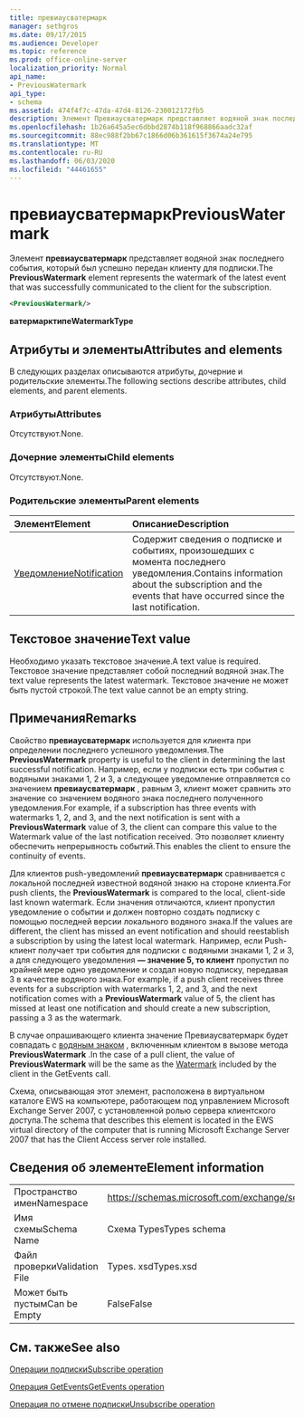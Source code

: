 ```yaml
---
title: превиаусватермарк
manager: sethgros
ms.date: 09/17/2015
ms.audience: Developer
ms.topic: reference
ms.prod: office-online-server
localization_priority: Normal
api_name:
- PreviousWatermark
api_type:
- schema
ms.assetid: 474f4f7c-47da-47d4-8126-230012172fb5
description: Элемент Превиаусватермарк представляет водяной знак последнего события, который был успешно передан клиенту для подписки.
ms.openlocfilehash: 1b26a645a5ec6dbbd2874b118f968866aadc32af
ms.sourcegitcommit: 88ec988f2bb67c1866d06b361615f3674a24e795
ms.translationtype: MT
ms.contentlocale: ru-RU
ms.lasthandoff: 06/03/2020
ms.locfileid: "44461655"
---
```

# <a name="previouswatermark"></a><span data-ttu-id="5abae-103">превиаусватермарк</span><span class="sxs-lookup"><span data-stu-id="5abae-103">PreviousWatermark</span></span>

<span data-ttu-id="5abae-104">Элемент **превиаусватермарк** представляет водяной знак последнего события, который был успешно передан клиенту для подписки.</span><span class="sxs-lookup"><span data-stu-id="5abae-104">The **PreviousWatermark** element represents the watermark of the latest event that was successfully communicated to the client for the subscription.</span></span> 
  
```xml
<PreviousWatermark/>
```

 <span data-ttu-id="5abae-105">**ватермарктипе**</span><span class="sxs-lookup"><span data-stu-id="5abae-105">**WatermarkType**</span></span>
## <a name="attributes-and-elements"></a><span data-ttu-id="5abae-106">Атрибуты и элементы</span><span class="sxs-lookup"><span data-stu-id="5abae-106">Attributes and elements</span></span>

<span data-ttu-id="5abae-107">В следующих разделах описываются атрибуты, дочерние и родительские элементы.</span><span class="sxs-lookup"><span data-stu-id="5abae-107">The following sections describe attributes, child elements, and parent elements.</span></span>
  
### <a name="attributes"></a><span data-ttu-id="5abae-108">Атрибуты</span><span class="sxs-lookup"><span data-stu-id="5abae-108">Attributes</span></span>

<span data-ttu-id="5abae-109">Отсутствуют.</span><span class="sxs-lookup"><span data-stu-id="5abae-109">None.</span></span>
  
### <a name="child-elements"></a><span data-ttu-id="5abae-110">Дочерние элементы</span><span class="sxs-lookup"><span data-stu-id="5abae-110">Child elements</span></span>

<span data-ttu-id="5abae-111">Отсутствуют.</span><span class="sxs-lookup"><span data-stu-id="5abae-111">None.</span></span>
  
### <a name="parent-elements"></a><span data-ttu-id="5abae-112">Родительские элементы</span><span class="sxs-lookup"><span data-stu-id="5abae-112">Parent elements</span></span>

|<span data-ttu-id="5abae-113">**Элемент**</span><span class="sxs-lookup"><span data-stu-id="5abae-113">**Element**</span></span>|<span data-ttu-id="5abae-114">**Описание**</span><span class="sxs-lookup"><span data-stu-id="5abae-114">**Description**</span></span>|
|:-----|:-----|
|[<span data-ttu-id="5abae-115">Уведомление</span><span class="sxs-lookup"><span data-stu-id="5abae-115">Notification</span></span>](notification-ex15websvcsotherref.md) <br/> |<span data-ttu-id="5abae-116">Содержит сведения о подписке и событиях, произошедших с момента последнего уведомления.</span><span class="sxs-lookup"><span data-stu-id="5abae-116">Contains information about the subscription and the events that have occurred since the last notification.</span></span>  <br/> |
   
## <a name="text-value"></a><span data-ttu-id="5abae-117">Текстовое значение</span><span class="sxs-lookup"><span data-stu-id="5abae-117">Text value</span></span>

<span data-ttu-id="5abae-118">Необходимо указать текстовое значение.</span><span class="sxs-lookup"><span data-stu-id="5abae-118">A text value is required.</span></span> <span data-ttu-id="5abae-119">Текстовое значение представляет собой последний водяной знак.</span><span class="sxs-lookup"><span data-stu-id="5abae-119">The text value represents the latest watermark.</span></span> <span data-ttu-id="5abae-120">Текстовое значение не может быть пустой строкой.</span><span class="sxs-lookup"><span data-stu-id="5abae-120">The text value cannot be an empty string.</span></span>
  
## <a name="remarks"></a><span data-ttu-id="5abae-121">Примечания</span><span class="sxs-lookup"><span data-stu-id="5abae-121">Remarks</span></span>

<span data-ttu-id="5abae-122">Свойство **превиаусватермарк** используется для клиента при определении последнего успешного уведомления.</span><span class="sxs-lookup"><span data-stu-id="5abae-122">The **PreviousWatermark** property is useful to the client in determining the last successful notification.</span></span> <span data-ttu-id="5abae-123">Например, если у подписки есть три события с водяными знаками 1, 2 и 3, а следующее уведомление отправляется со значением **превиаусватермарк** , равным 3, клиент может сравнить это значение со значением водяного знака последнего полученного уведомления.</span><span class="sxs-lookup"><span data-stu-id="5abae-123">For example, if a subscription has three events with watermarks 1, 2, and 3, and the next notification is sent with a **PreviousWatermark** value of 3, the client can compare this value to the Watermark value of the last notification received.</span></span> <span data-ttu-id="5abae-124">Это позволяет клиенту обеспечить непрерывность событий.</span><span class="sxs-lookup"><span data-stu-id="5abae-124">This enables the client to ensure the continuity of events.</span></span> 
  
<span data-ttu-id="5abae-125">Для клиентов push-уведомлений **превиаусватермарк** сравнивается с локальной последней известной водяной знакю на стороне клиента.</span><span class="sxs-lookup"><span data-stu-id="5abae-125">For push clients, the **PreviousWatermark** is compared to the local, client-side last known watermark.</span></span> <span data-ttu-id="5abae-126">Если значения отличаются, клиент пропустил уведомление о событии и должен повторно создать подписку с помощью последней версии локального водяного знака.</span><span class="sxs-lookup"><span data-stu-id="5abae-126">If the values are different, the client has missed an event notification and should reestablish a subscription by using the latest local watermark.</span></span> <span data-ttu-id="5abae-127">Например, если Push-клиент получает три события для подписки с водяными знаками 1, 2 и 3, а для следующего уведомления **— значение 5, то клиент** пропустил по крайней мере одно уведомление и создал новую подписку, передавая 3 в качестве водяного знака.</span><span class="sxs-lookup"><span data-stu-id="5abae-127">For example, if a push client receives three events for a subscription with watermarks 1, 2, and 3, and the next notification comes with a **PreviousWatermark** value of 5, the client has missed at least one notification and should create a new subscription, passing a 3 as the watermark.</span></span> 
  
<span data-ttu-id="5abae-128">В случае опрашивающего клиента значение Превиаусватермарк будет совпадать с [водяным знаком](watermark.md) , включенным клиентом в вызове метода **PreviousWatermark** .</span><span class="sxs-lookup"><span data-stu-id="5abae-128">In the case of a pull client, the value of **PreviousWatermark** will be the same as the [Watermark](watermark.md) included by the client in the GetEvents call.</span></span> 
  
<span data-ttu-id="5abae-129">Схема, описывающая этот элемент, расположена в виртуальном каталоге EWS на компьютере, работающем под управлением Microsoft Exchange Server 2007, с установленной ролью сервера клиентского доступа.</span><span class="sxs-lookup"><span data-stu-id="5abae-129">The schema that describes this element is located in the EWS virtual directory of the computer that is running Microsoft Exchange Server 2007 that has the Client Access server role installed.</span></span>
  
## <a name="element-information"></a><span data-ttu-id="5abae-130">Сведения об элементе</span><span class="sxs-lookup"><span data-stu-id="5abae-130">Element information</span></span>

|||
|:-----|:-----|
|<span data-ttu-id="5abae-131">Пространство имен</span><span class="sxs-lookup"><span data-stu-id="5abae-131">Namespace</span></span>  <br/> |https://schemas.microsoft.com/exchange/services/2006/types  <br/> |
|<span data-ttu-id="5abae-132">Имя схемы</span><span class="sxs-lookup"><span data-stu-id="5abae-132">Schema Name</span></span>  <br/> |<span data-ttu-id="5abae-133">Схема Types</span><span class="sxs-lookup"><span data-stu-id="5abae-133">Types schema</span></span>  <br/> |
|<span data-ttu-id="5abae-134">Файл проверки</span><span class="sxs-lookup"><span data-stu-id="5abae-134">Validation File</span></span>  <br/> |<span data-ttu-id="5abae-135">Types. xsd</span><span class="sxs-lookup"><span data-stu-id="5abae-135">Types.xsd</span></span>  <br/> |
|<span data-ttu-id="5abae-136">Может быть пустым</span><span class="sxs-lookup"><span data-stu-id="5abae-136">Can be Empty</span></span>  <br/> |<span data-ttu-id="5abae-137">False</span><span class="sxs-lookup"><span data-stu-id="5abae-137">False</span></span>  <br/> |
   
## <a name="see-also"></a><span data-ttu-id="5abae-138">См. также</span><span class="sxs-lookup"><span data-stu-id="5abae-138">See also</span></span>



[<span data-ttu-id="5abae-139">Операции подписки</span><span class="sxs-lookup"><span data-stu-id="5abae-139">Subscribe operation</span></span>](subscribe-operation.md)
  
[<span data-ttu-id="5abae-140">Операция GetEvents</span><span class="sxs-lookup"><span data-stu-id="5abae-140">GetEvents operation</span></span>](getevents-operation.md)
  
[<span data-ttu-id="5abae-141">Операция по отмене подписки</span><span class="sxs-lookup"><span data-stu-id="5abae-141">Unsubscribe operation</span></span>](unsubscribe-operation.md)

